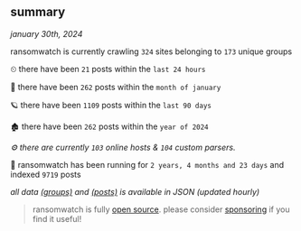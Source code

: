 
## summary
_january 30th, 2024_

ransomwatch is currently crawling `324` sites belonging to `173` unique groups

⏲ there have been `21` posts within the `last 24 hours`

🦈 there have been `262` posts within the `month of january`

🪐 there have been `1109` posts within the `last 90 days`

🏚 there have been `262` posts within the `year of 2024`

_⚙️ there are currently `103` online hosts & `104` custom parsers._

🦕 ransomwatch has been running for `2 years, 4 months and 23 days` and indexed `9719` posts

_all data  [(groups)](http://ransomwhat.telemetry.ltd/groups) and [(posts)](http://ransomwhat.telemetry.ltd/posts) is available in JSON (updated hourly)_

> ransomwatch is fully [open source](https://github.com/joshhighet/ransomwatch#ransomwatch--). please consider [sponsoring](https://github.com/sponsors/joshhighet) if you find it useful!

